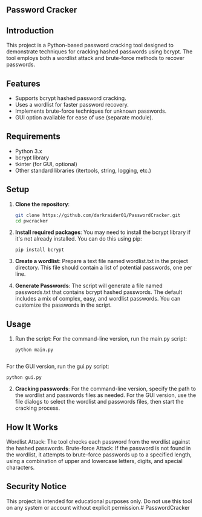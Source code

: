 ## Password Cracker

## Introduction

This project is a Python-based password cracking tool designed to demonstrate techniques for cracking hashed passwords using bcrypt. The tool employs both a wordlist attack and brute-force methods to recover passwords.

## Features

- Supports bcrypt hashed password cracking.
- Uses a wordlist for faster password recovery.
- Implements brute-force techniques for unknown passwords.
- GUI option available for ease of use (separate module).

## Requirements

- Python 3.x
- bcrypt library
- tkinter (for GUI, optional)
- Other standard libraries (itertools, string, logging, etc.)

## Setup

1. **Clone the repository**:
   ```bash
   git clone https://github.com/darkraider01/PasswordCracker.git
   cd pwcracker

2. **Install required packages**: 
You may need to install the bcrypt library if it's not already installed. You can do this using pip:
    ```
    pip install bcrypt

3. **Create a wordlist**:
 Prepare a text file named wordlist.txt in the project directory. This file should contain a list of potential passwords, one per line.

 4. **Generate Passwords**:
 The script will generate a file named passwords.txt that contains bcrypt hashed passwords. The default includes a mix of complex, easy, and wordlist passwords. You can customize the passwords in the script.

 ## Usage
1. Run the script: For the command-line version, run the main.py script:
    ```
    python main.py
     
For the GUI version, run the gui.py script:

    python gui.py

2. **Cracking passwords**:
For the command-line version, specify the path to the wordlist and passwords files as needed.
For the GUI version, use the file dialogs to select the wordlist and passwords files, then start the cracking process.
## How It Works
Wordlist Attack: The tool checks each password from the wordlist against the hashed passwords.
Brute-force Attack: If the password is not found in the wordlist, it attempts to brute-force passwords up to a specified length, using a combination of upper and lowercase letters, digits, and special characters.
## Security Notice
This project is intended for educational purposes only. Do not use this tool on any system or account without explicit permission.#   P a s s w o r d C r a c k e r 
 
 
